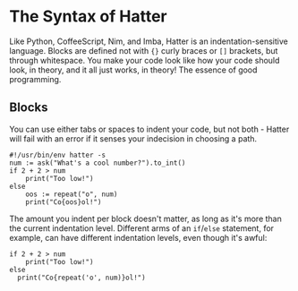 # The Syntax of Hatter

Like Python, CoffeeScript, Nim, and Imba, Hatter is an
indentation-sensitive language. Blocks are defined not with `{}` curly
braces or `[]` brackets, but through whitespace. You make your code
look like how your code should look, in theory, and it all just works,
in theory! The essence of good programming.

## Blocks

You can use either tabs or spaces to indent your code, but not both -
Hatter will fail with an error if it senses your indecision in
choosing a path.

```hatter
#!/usr/bin/env hatter -s
num := ask("What's a cool number?").to_int()
if 2 + 2 > num
    print("Too low!")
else
    oos := repeat("o", num)
    print("Co{oos}ol!")
```

The amount you indent per block doesn't matter, as long as it's more
than the current indentation level. Different arms of an `if`/`else`
statement, for example, can have different indentation levels, even
though it's awful:

```hatter
if 2 + 2 > num
    print("Too low!")
else
  print("Co{repeat('o', num)}ol!")
```


